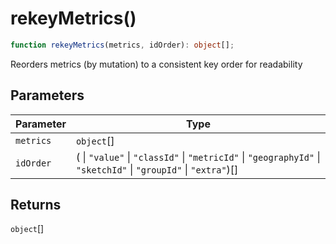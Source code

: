 # rekeyMetrics()

```ts
function rekeyMetrics(metrics, idOrder): object[];
```

Reorders metrics (by mutation) to a consistent key order for readability

## Parameters

| Parameter | Type                                                                                                            |
| --------- | --------------------------------------------------------------------------------------------------------------- |
| `metrics` | `object`[]                                                                                                      |
| `idOrder` | ( \| `"value"` \| `"classId"` \| `"metricId"` \| `"geographyId"` \| `"sketchId"` \| `"groupId"` \| `"extra"`)[] |

## Returns

`object`[]
